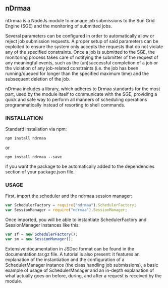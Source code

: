 ## nDrmaa

nDrmaa is a NodeJs module to manage job submissions to the Sun Grid Engine (SGE) and the monitoring of submitted jobs.

Several parameters can be configured in order to automatically allow or reject job submission requests. A proper setup of said parameters can be exploited to ensure the system only accepts the requests that do not violate any of the specified constraints. Once a job is submitted to the SGE, the monitoring process takes care of notifying the submitter of the request of any meaningful events, such as the (un)successful completion of a job or the violation of any job-related constraints (i.e. the job has been running/queued for longer than the specified maximum time) and the subsequent deletion of the job.

nDrmaa includes a library, which adheres to Drmaa standards for the most part, used by the module itself to communicate with the SGE, providing a quick and safe way to perform all manners of scheduling operations programmatically instead of resorting to shell commands.


### INSTALLATION

Standard installation via npm:

```
npm install ndrmaa
```

or

```
npm install ndrmaa --save 
```

if you want the package to be automatically added to the dependencies section of your package.json file.

### USAGE

First, import the scheduler and the ndrmaa session manager:

```javascript
var SchedulerFactory = require("ndrmaa").SchedulerFactory;
var SessionManager = require("ndrmaa").SessionManager;
```

Once imported, you will be able to instantiate SchedulerFactory and SessionManager instances like this:

```javascript
var sf = new SchedulerFactory();
var sm = new SessionManager();
```

Extensive documentation in JSDoc format can be found in the documentation.tar.gz file. A tutorial is also present: it features an explanation of the instantiation and the configuration of a SchedulerManager instance (the class handling job submissions), a basic example of usage of SchedulerManager and an in-depth explanation of what actually goes on before, during, and after a request is received by the module.
